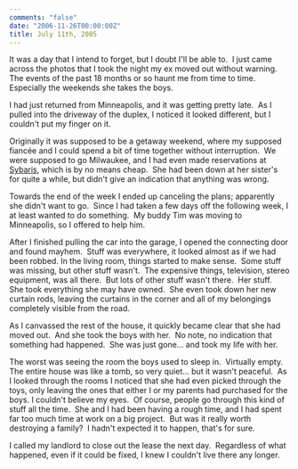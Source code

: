 ```yaml
---
comments: "false"
date: "2006-11-26T00:00:00Z"
title: July 11th, 2005
---
```

It was a day that I intend to forget, but I doubt I'll be able to.  I just came across the photos that I took the night my ex moved out without warning.  The events of the past 18 months or so haunt me from time to time.  Especially the weekends she takes the boys.

I had just returned from Minneapolis, and it was getting pretty late.  As I pulled into the driveway of the duplex, I noticed it looked different, but I couldn't put my finger on it.

Originally it was supposed to be a getaway weekend, where my supposed fiancée and I could spend a bit of time together without interruption.  We were supposed to go Milwaukee, and I had even made reservations at [Sybaris][1], which is by no means cheap.  She had been down at her sister's for quite a while, but didn't give an indication that anything was wrong.

Towards the end of the week I ended up canceling the plans; apparently she didn't want to go.  Since I had taken a few days off the following week, I at least wanted to do something.  My buddy Tim was moving to Minneapolis, so I offered to help him.

After I finished pulling the car into the garage, I opened the connecting door and found mayhem.  Stuff was everywhere, it looked almost as if we had been robbed.  In the living room, things started to make sense.  Some stuff was missing, but other stuff wasn't.  The expensive things, television, stereo equipment, was all there.  But lots of other stuff wasn't there.  Her stuff.  She took everything she may have owned.  She even took down her new curtain rods, leaving the curtains in the corner and all of my belongings completely visible from the road.

As I canvassed the rest of the house, it quickly became clear that she had moved out.  And she took the boys with her.  No note, no indication that something had happened.  She was just gone... and took my life with her.

The worst was seeing the room the boys used to sleep in.  Virtually empty.  The entire house was like a tomb, so very quiet... but it wasn't peaceful.  As I looked through the rooms I noticed that she had even picked through the toys, only leaving the ones that either I or my parents had purchased for the boys.  I couldn't believe my eyes.  Of course, people go through this kind of stuff all the time.  She and I had been having a rough time, and I had spent far too much time at work on a big project.  But was it really worth destroying a family?  I hadn't expected it to happen, that's for sure.

I called my landlord to close out the lease the next day.  Regardless of what happened, even if it could be fixed, I knew I couldn't live there any longer.

[1]: https://www.sybaris.com/